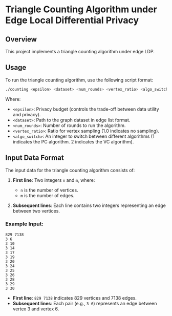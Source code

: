 # Triangle Counting Algorithm under Edge Local Differential Privacy

## Overview

This project implements a triangle counting algorithm under edge LDP.

## Usage

To run the triangle counting algorithm, use the following script format:

```bash
./counting <epsilon> <dataset> <num_rounds> <vertex_ratio> <algo_switch>
```

Where:
- `<epsilon>`: Privacy budget (controls the trade-off between data utility and privacy).
- `<dataset>`: Path to the graph dataset in edge list format.
- `<num_rounds>`: Number of rounds to run the algorithm.
- `<vertex_ratio>`: Ratio for vertex sampling (1.0 indicates no sampling).
- `<algo_switch>`: An integer to switch between different algorithms (1 indicates the PC algorithm. 2 indicates the VC algorithm). 

## Input Data Format

The input data for the triangle counting algorithm consists of:

1. **First line**: Two integers `n` and `m`, where:
   - `n` is the number of vertices.
   - `m` is the number of edges.

2. **Subsequent lines**: Each line contains two integers representing an edge between two vertices.

### Example Input:

```
829 7138
3 6
3 10
3 14
3 17
3 19
3 20
3 24
3 25
3 26
3 28
3 29
3 30
```

- **First line**: `829 7138` indicates 829 vertices and 7138 edges.
- **Subsequent lines**: Each pair (e.g., `3 6`) represents an edge between vertex 3 and vertex 6.